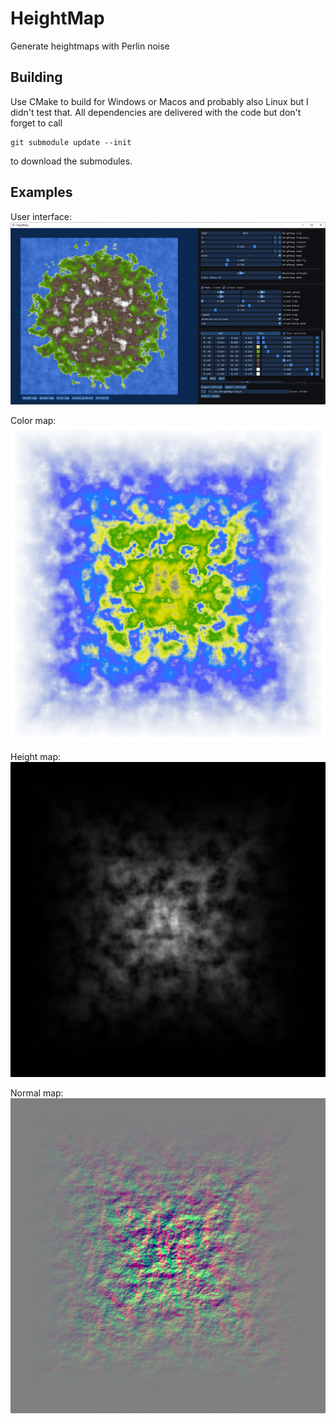 # HeightMap
Generate heightmaps with Perlin noise

## Building

Use CMake to build for Windows or Macos and probably also Linux but I didn't test that.
All dependencies are delivered with the code but don't forget to call

    git submodule update --init
    
to download the submodules.

## Examples

User interface:
![](examples/screenshot.png)

Color map:
![](examples/colormap.png)

Height map:
![](examples/heightmap.png)

Normal map:
![](examples/normalmap.png)
